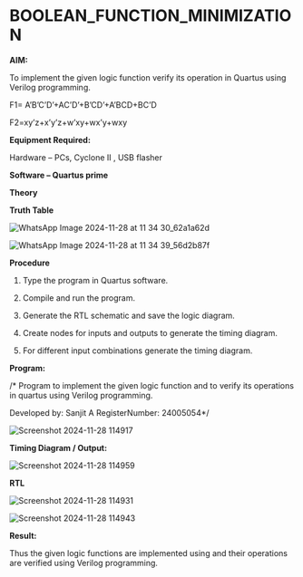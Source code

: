 # BOOLEAN_FUNCTION_MINIMIZATION

**AIM:**

To implement the given logic function verify its operation in Quartus using Verilog programming.

F1= A’B’C’D’+AC’D’+B’CD’+A’BCD+BC’D 

F2=xy’z+x’y’z+w’xy+wx’y+wxy

**Equipment Required:**

Hardware – PCs, Cyclone II , USB flasher

**Software – Quartus prime**

**Theory**

**Truth Table**

![WhatsApp Image 2024-11-28 at 11 34 30_62a1a62d](https://github.com/user-attachments/assets/9c0b7b10-7e49-44c0-af81-f9587049a677)

![WhatsApp Image 2024-11-28 at 11 34 39_56d2b87f](https://github.com/user-attachments/assets/fb9edff6-1e18-4a47-a6f9-c0cbef76c006)



**Procedure**

1.	Type the program in Quartus software.

2.	Compile and run the program.

3.	Generate the RTL schematic and save the logic diagram.

4.	Create nodes for inputs and outputs to generate the timing diagram.

5.	For different input combinations generate the timing diagram.


**Program:**

/* Program to implement the given logic function and to verify its operations in quartus using Verilog programming. 

Developed by: Sanjit A RegisterNumber: 24005054*/

![Screenshot 2024-11-28 114917](https://github.com/user-attachments/assets/7fd136ac-9408-41f8-a6a4-0ea154d62fbf)


**Timing Diagram / Output:**

![Screenshot 2024-11-28 114959](https://github.com/user-attachments/assets/43635b1f-8e46-460a-8e51-2bc88a34d093)


**RTL**

![Screenshot 2024-11-28 114931](https://github.com/user-attachments/assets/15c6680f-e0ab-4b4c-8423-448807135460)

![Screenshot 2024-11-28 114943](https://github.com/user-attachments/assets/78f34d7a-1d18-40ac-8503-ea8f3db0a936)





**Result:**

Thus the given logic functions are implemented using and their operations are verified using Verilog programming.

